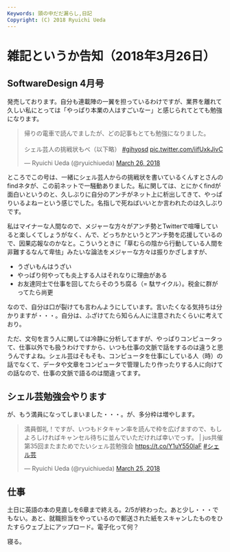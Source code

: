 ```yaml
---
Keywords: 頭の中だだ漏らし,日記
Copyright: (C) 2018 Ryuichi Ueda
---
```


# 雑記というか告知（2018年3月26日）

## SoftwareDesign 4月号

発売しております。自分も連載陣の一翼を担っているわけですが、業界を離れて久しい私にとっては「やっぱり本業の人はすごいなー」と感じられてとても勉強になります。

<blockquote class="twitter-tweet" data-partner="tweetdeck"><p lang="ja" dir="ltr">帰りの電車で読んでましたが、どの記事もとても勉強になりました。<br><br>シェル芸人の挑戦状もべ（以下略） <a href="https://twitter.com/hashtag/gihyosd?src=hash&amp;ref_src=twsrc%5Etfw">#gihyosd</a> <a href="https://t.co/iifUxkJivC">pic.twitter.com/iifUxkJivC</a></p>&mdash; Ryuichi Ueda (@ryuichiueda) <a href="https://twitter.com/ryuichiueda/status/978260714128207872?ref_src=twsrc%5Etfw">March 26, 2018</a></blockquote>
<script async src="https://platform.twitter.com/widgets.js" charset="utf-8"></script>

ところでこの号は、一緒にシェル芸人からの挑戦状を書いているくんすとさんのfindネタが、この前ネットで一騒動ありました。私に関しては、とにかくfindが面白いというのと、久しぶりに自分のアンチがネット上に析出してきて、やっぱりいるよねーという感じでした。名指しで死ねばいいとか言われたのは久しぶりです。

私はマイナーな人間なので、メジャーな方々がアンチ勢とTwitterで喧嘩していると楽しくてしょうがなく、んで、どっちかというとアンチ勢を応援しているので、因果応報なのかなと。こういうときに「草むらの陰から行動している人間を非難するなんて卑怯」みたいな論法をメジャーな方々は振りかざしますが、

* うざいもんはうざい
* やっぱり何やっても炎上する人はそれなりに理由がある
* お友達同士で仕事を回してたらそのうち腐る（= 駄サイクル）。税金に群がってたら尚更

なので、自分は口が裂けても言わんようにしています。言いたくなる気持ちは分かりますが・・・。自分は、ふざけてたら知らん人に注意されたくらいに考えており。


ただ、文句を言う人に関しては冷静に分析してますが、やっぱりコンピュータって、仕事以外でも扱うわけですから、いつも仕事の文脈で話をするのは違うと思うんですよね。シェル芸はそもそも、コンピュータを仕事にしている人（時）の話でなくて、データや文章をコンピュータで管理したり作ったりする人に向けての話なので、仕事の文脈で語るのは間違ってます。


## シェル芸勉強会やります

が、もう満員になってしまいました・・・。が、多分枠は増やします。

<blockquote class="twitter-tweet" data-partner="tweetdeck"><p lang="ja" dir="ltr">満員御礼！ですが、いつもドタキャン率を読んで枠を広げますので、もしよろしければキャンセル待ちに並んでいただければ幸いでっす。 | jus共催 第35回またまためでたいシェル芸勉強会 <a href="https://t.co/Y1uY550IaF">https://t.co/Y1uY550IaF</a> <a href="https://twitter.com/hashtag/%E3%82%B7%E3%82%A7%E3%83%AB%E8%8A%B8?src=hash&amp;ref_src=twsrc%5Etfw">#シェル芸</a></p>&mdash; Ryuichi Ueda (@ryuichiueda) <a href="https://twitter.com/ryuichiueda/status/977907206615048192?ref_src=twsrc%5Etfw">March 25, 2018</a></blockquote>
<script async src="https://platform.twitter.com/widgets.js" charset="utf-8"></script>

## 仕事

土日に英語の本の見直しを6章まで終える。2/5が終わった。あと少し・・・でもない。あと、就職担当をやっているので郵送された紙をスキャンしたものをひたすらウェブ上にアップロード。電子化って何？


寝る。
